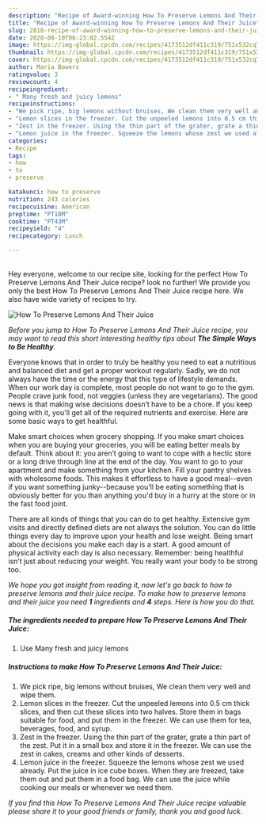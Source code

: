 ```yaml
---
description: "Recipe of Award-winning How To Preserve Lemons And Their Juice"
title: "Recipe of Award-winning How To Preserve Lemons And Their Juice"
slug: 2818-recipe-of-award-winning-how-to-preserve-lemons-and-their-juice
date: 2020-08-10T06:23:02.554Z
image: https://img-global.cpcdn.com/recipes/4173512df411c319/751x532cq70/how-to-preserve-lemons-and-their-juice-recipe-main-photo.jpg
thumbnail: https://img-global.cpcdn.com/recipes/4173512df411c319/751x532cq70/how-to-preserve-lemons-and-their-juice-recipe-main-photo.jpg
cover: https://img-global.cpcdn.com/recipes/4173512df411c319/751x532cq70/how-to-preserve-lemons-and-their-juice-recipe-main-photo.jpg
author: Maria Bowers
ratingvalue: 3
reviewcount: 4
recipeingredient:
- " Many fresh and juicy lemons"
recipeinstructions:
- "We pick ripe, big lemons without bruises, We clean them very well and wipe them."
- "Lemon slices in the freezer. Cut the unpeeled lemons into 0.5 cm thick slices, and then cut these slices into two halves. Store them in bags suitable for food, and put them in the freezer. We can use them for tea, beverages, food, and syrup."
- "Zest in the freezer. Using the thin part of the grater, grate a thin part of the zest. Put it in a small box and store it in the freezer. We can use the zest in cakes, creams and other kinds of desserts."
- "Lemon juice in the freezer. Squeeze the lemons whose zest we used already. Put the juice in ice cube boxes. When they are freezed, take them out and put them in a food bag. We can use the juice while cooking our meals or whenever we need them."
categories:
- Recipe
tags:
- how
- to
- preserve

katakunci: how to preserve 
nutrition: 243 calories
recipecuisine: American
preptime: "PT18M"
cooktime: "PT43M"
recipeyield: "4"
recipecategory: Lunch

---
```

<br>
Hey everyone, welcome to our recipe site, looking for the perfect How To Preserve Lemons And Their Juice recipe? look no further! We provide you only the best How To Preserve Lemons And Their Juice recipe here. We also have wide variety of recipes to try.
<br>


![How To Preserve Lemons And Their Juice](https://img-global.cpcdn.com/recipes/4173512df411c319/751x532cq70/how-to-preserve-lemons-and-their-juice-recipe-main-photo.jpg)

<i>Before you jump to How To Preserve Lemons And Their Juice recipe, you may want to read this short interesting healthy tips about <strong>The Simple Ways to Be Healthy</strong>.</i>

Everyone knows that in order to truly be healthy you need to eat a nutritious and balanced diet and get a proper workout regularly. Sadly, we do not always have the time or the energy that this type of lifestyle demands. When our work day is complete, most people do not want to go to the gym. People crave junk food, not veggies (unless they are vegetarians). The good news is that making wise decisions doesn’t have to be a chore. If you keep going with it, you'll get all of the required nutrients and exercise. Here are some basic ways to get healthful.

Make smart choices when grocery shopping. If you make smart choices when you are buying your groceries, you will be eating better meals by default. Think about it: you aren’t going to want to cope with a hectic store or a long drive through line at the end of the day. You want to go to your apartment and make something from your kitchen. Fill your pantry shelves with wholesome foods. This makes it effortless to have a good meal--even if you want something junky--because you'll be eating something that is obviously better for you than anything you'd buy in a hurry at the store or in the fast food joint.

There are all kinds of things that you can do to get healthy. Extensive gym visits and directly defined diets are not always the solution. You can do little things every day to improve upon your health and lose weight. Being smart about the decisions you make each day is a start. A good amount of physical activity each day is also necessary. Remember: being healthful isn’t just about reducing your weight. You really want your body to be strong too. 


<i>We hope you got insight from reading it, now let's go back to how to preserve lemons and their juice recipe. To make how to preserve lemons and their juice you need <strong>1</strong> ingredients and <strong>4</strong> steps. Here is how you do that.
</i>

##### The ingredients needed to prepare How To Preserve Lemons And Their Juice:

1. Use  Many fresh and juicy lemons


##### Instructions to make How To Preserve Lemons And Their Juice:

1. We pick ripe, big lemons without bruises, We clean them very well and wipe them.
1. Lemon slices in the freezer. Cut the unpeeled lemons into 0.5 cm thick slices, and then cut these slices into two halves. Store them in bags suitable for food, and put them in the freezer. We can use them for tea, beverages, food, and syrup.
1. Zest in the freezer. Using the thin part of the grater, grate a thin part of the zest. Put it in a small box and store it in the freezer. We can use the zest in cakes, creams and other kinds of desserts.
1. Lemon juice in the freezer. Squeeze the lemons whose zest we used already. Put the juice in ice cube boxes. When they are freezed, take them out and put them in a food bag. We can use the juice while cooking our meals or whenever we need them.


<i>If you find this How To Preserve Lemons And Their Juice recipe valuable please share it to your good friends or family, thank you and good luck.</i>

